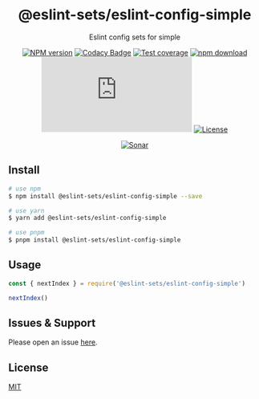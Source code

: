 <div style="text-align: center;" align="center">

# @eslint-sets/eslint-config-simple

Eslint config sets for simple

[![NPM version][npm-image]][npm-url]
[![Codacy Badge][codacy-image]][codacy-url]
[![Test coverage][codecov-image]][codecov-url]
[![npm download][download-image]][download-url]
[![gzip][gzip-image]][gzip-url]
[![License][license-image]][license-url]

[![Sonar][sonar-image]][sonar-url]

</div>

## Install

```bash
# use npm
$ npm install @eslint-sets/eslint-config-simple --save

# use yarn
$ yarn add @eslint-sets/eslint-config-simple

# use pnpm
$ pnpm install @eslint-sets/eslint-config-simple
```

## Usage

```js
const { nextIndex } = require('@eslint-sets/eslint-config-simple')

nextIndex()
```

## Issues & Support

Please open an issue [here](https://github.com/saqqdy/@eslint-sets/eslint-config-simple/issues).

## License

[MIT](LICENSE)

[npm-image]: https://img.shields.io/npm/v/@eslint-sets/eslint-config-simple.svg?style=flat-square
[npm-url]: https://npmjs.org/package/@eslint-sets/eslint-config-simple
[codacy-image]: https://app.codacy.com/project/badge/Grade/f70d4880e4ad4f40aa970eb9ee9d0696
[codacy-url]: https://www.codacy.com/gh/saqqdy/@eslint-sets/eslint-config-simple/dashboard?utm_source=github.com&utm_medium=referral&utm_content=saqqdy/@eslint-sets/eslint-config-simple&utm_campaign=Badge_Grade
[codecov-image]: https://img.shields.io/codecov/c/github/saqqdy/@eslint-sets/eslint-config-simple.svg?style=flat-square
[codecov-url]: https://codecov.io/github/saqqdy/@eslint-sets/eslint-config-simple?branch=master
[download-image]: https://img.shields.io/npm/dm/@eslint-sets/eslint-config-simple.svg?style=flat-square
[download-url]: https://npmjs.org/package/@eslint-sets/eslint-config-simple
[gzip-image]: http://img.badgesize.io/https://unpkg.com/@eslint-sets/eslint-config-simple/index.js?compression=gzip&label=gzip%20size:%20JS
[gzip-url]: http://img.badgesize.io/https://unpkg.com/@eslint-sets/eslint-config-simple/index.js?compression=gzip&label=gzip%20size:%20JS
[license-image]: https://img.shields.io/badge/License-MIT-blue.svg
[license-url]: LICENSE
[sonar-image]: https://sonarcloud.io/api/project_badges/quality_gate?project=saqqdy_@eslint-sets/eslint-config-simple
[sonar-url]: https://sonarcloud.io/dashboard?id=saqqdy_@eslint-sets/eslint-config-simple
